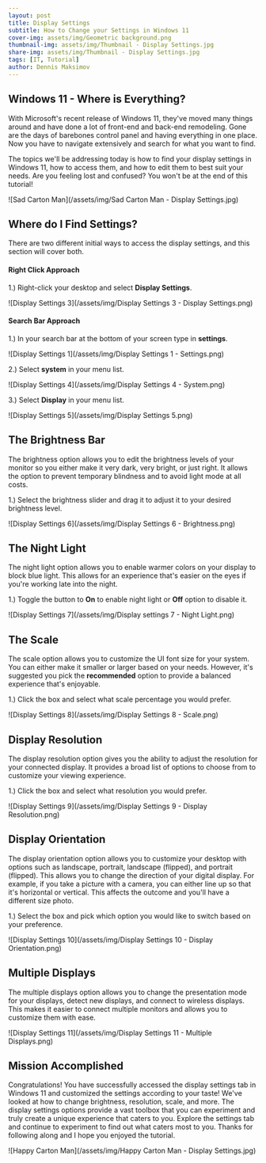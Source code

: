 ```yaml
---
layout: post
title: Display Settings
subtitle: How to Change your Settings in Windows 11
cover-img: assets/img/Geometric background.png
thumbnail-img: assets/img/Thumbnail - Display Settings.jpg
share-img: assets/img/Thumbnail - Display Settings.jpg
tags: [IT, Tutorial]
author: Dennis Maksimov
---
```


## Windows 11 - Where is Everything?

With Microsoft's recent release of Windows 11, they've moved many things around and have done a lot of front-end and back-end remodeling. Gone are the days of barebones control panel and having everything in one place. Now you have to navigate extensively and search for what you want to find. 

The topics we'll be addressing today is how to find your display settings in Windows 11, how to access them, and how to edit them to best suit your needs. Are you feeling lost and confused? You won't be at the end of this tutorial! 

![Sad Carton Man](/assets/img/Sad Carton Man - Display Settings.jpg)

## Where do I Find Settings?

There are two different initial ways to access the display settings, and this section will cover both.

#### Right Click Approach
1.) Right-click your desktop and select **Display Settings**.

![Display Settings 3](/assets/img/Display Settings 3 - Display Settings.png)

#### Search Bar Approach
1.) In your search bar at the bottom of your screen type in **settings**.

![Display Settings 1](/assets/img/Display Settings 1 - Settings.png)

2.) Select **system** in your menu list.

![Display Settings 4](/assets/img/Display Settings 4 - System.png)

3.) Select **Display** in your menu list.

![Display Settings 5](/assets/img/Display Settings 5.png)

## The Brightness Bar

The brightness option allows you to edit the brightness levels of your monitor so you either make it very dark, very bright, or just right. It allows the option to prevent temporary blindness and to avoid light mode at all costs.

1.) Select the brightness slider and drag it to adjust it to your desired brightness level.

![Display Settings 6](/assets/img/Display Settings 6 - Brightness.png)

## The Night Light

The night light option allows you to enable warmer colors on your display to block blue light. This allows for an experience that's easier on the eyes if you're working late into the night.

1.) Toggle the button to **On** to enable night light or **Off** option to disable it.

![Display Settings 7](/assets/img/Display settings 7 - Night Light.png)

## The Scale

The scale option allows you to customize the UI font size for your system. You can either make it smaller or larger based on your needs. However, it's suggested you pick the **recommended** option to provide a balanced experience that's enjoyable.

1.) Click the box and select what scale percentage you would prefer.

![Display Settings 8](/assets/img/Display Settings 8 - Scale.png)
 
## Display Resolution

The display resolution option gives you the ability to adjust the resolution for your connected display. It provides a broad list of options to choose from to customize your viewing experience.

1.) Click the box and select what resolution you would prefer.

![Display Settings 9](/assets/img/Display Settings 9 - Display Resolution.png)

## Display Orientation

The display orientation option allows you to customize your desktop with options such as landscape, portrait, landscape (flipped), and portrait (flipped). This allows you to change the direction of your digital display. For example, if you take a picture with a camera, you can either line up so that it's horizontal or vertical. This affects the outcome and you'll have a different size photo. 

1.) Select the box and pick which option you would like to switch based on your preference.

![Display Settings 10](/assets/img/Display Settings 10 - Display Orientation.png)

## Multiple Displays

The multiple displays option allows you to change the presentation mode for your displays, detect new displays, and connect to wireless displays. This makes it easier to connect multiple monitors and allows you to customize them with ease.

![Display Settings 11](/assets/img/Display Settings 11 - Multiple Displays.png)

## Mission Accomplished

Congratulations! You have successfully accessed the display settings tab in Windows 11 and customized the settings according to your taste! We've looked at how to change brightness, resolution, scale, and more. The display settings options provide a vast toolbox that you can experiment and truly create a unique experience that caters to you. Explore the settings tab and continue to experiment to find out what caters most to you. Thanks for following along and I hope you enjoyed the tutorial.

![Happy Carton Man](/assets/img/Happy Carton Man - Display Settings.jpg)

